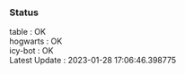 ### Status


table : OK  
hogwarts : OK  
icy-bot : OK  
Latest Update : 2023-01-28 17:06:46.398775

